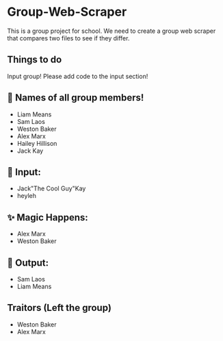 # Group-Web-Scraper

This is a group project for school. We need to create a group web scraper that compares two files to see if they differ.

## Things to do
Input group! Please add code to the input section!

## 👥 Names of all group members!
- Liam Means
- Sam Laos
- Weston Baker
- Alex Marx
- Hailey Hillison
- Jack Kay

## 🔢 Input:
- Jack"The Cool Guy"Kay
- heyleh

## ✨ Magic Happens:
- Alex Marx
- Weston Baker

## 💬 Output:
- Sam Laos
- Liam Means

## Traitors (Left the group)
- Weston Baker
- Alex Marx
